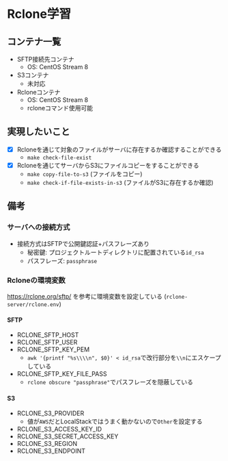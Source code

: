 # Rclone学習

## コンテナ一覧

- SFTP接続先コンテナ
    - OS: CentOS Stream 8
- S3コンテナ
    - 未対応
- Rcloneコンテナ
    - OS: CentOS Stream 8
    - rcloneコマンド使用可能

## 実現したいこと

- [x] Rcloneを通じて対象のファイルがサーバに存在するか確認することができる
    - `make check-file-exist`
- [x] Rcloneを通じてサーバからS3にファイルコピーをすることができる
    - `make copy-file-to-s3` (ファイルをコピー)
    - `make check-if-file-exists-in-s3` (ファイルがS3に存在するか確認)

## 備考

### サーバへの接続方式

- 接続方式はSFTPで公開鍵認証+パスフレーズあり
    - 秘密鍵: プロジェクトルートディレクトリに配置されている`id_rsa`
    - パスフレーズ: `passphrase`

### Rcloneの環境変数

https://rclone.org/sftp/ を参考に環境変数を設定している (`rclone-server/rclone.env`)

#### SFTP

- RCLONE_SFTP_HOST
- RCLONE_SFTP_USER
- RCLONE_SFTP_KEY_PEM
    - `awk '{printf "%s\\\\n", $0}' < id_rsa`で改行部分を`\\n`にエスケープしている
- RCLONE_SFTP_KEY_FILE_PASS
    - `rclone obscure "passphrase"`でパスフレーズを隠蔽している

#### S3
- RCLONE_S3_PROVIDER
    - 値が`AWS`だとLocalStackではうまく動かないので`Other`を設定する
- RCLONE_S3_ACCESS_KEY_ID
- RCLONE_S3_SECRET_ACCESS_KEY
- RCLONE_S3_REGION
- RCLONE_S3_ENDPOINT
